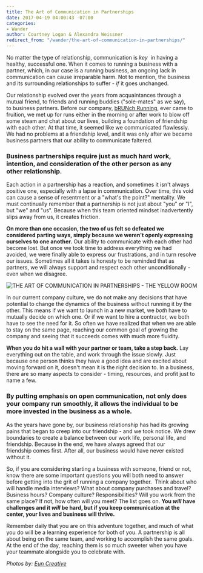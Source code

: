 ```yaml
---
title: The Art of Communication in Partnerships
date: 2017-04-19 04:00:43 -07:00
categories:
- Wander
author: Courtney Logan & Alexandra Weissner
redirect_from: "/wander/the-art-of-communication-in-partnerships/"
---
```


No matter the type of relationship, communication is _key_  in having a healthy, successful one. When it comes to running a business with a partner, which, in our case is a running business, an ongoing lack in communication can cause irreparable harm. Not to mention, the business and its surrounding relationships to suffer - _if_ it goes unchanged.

Our relationship evolved over the years from acquaintances through a mutual friend, to friends and running buddies ("sole-mates" as we say), to business partners. Before our company, [bRUNch Running](https://www.brunchrunning.com/), ever came to fruition, we met up for runs either in the morning or after work to blow off some steam and chat about our lives, building a foundation of friendship with each other. At that time, it seemed like we communicated flawlessly. We had no problems at a friendship level, and it was only after we became business partners that our ability to communicate faltered.

### **Business partnerships require just as much hard work, intention, and consideration of the other person as any other relationship.**

Each action in a partnership has a reaction, and sometimes it isn't always positive one, especially with a lapse in communication. Over time, this void can cause a sense of resentment or a "what's the point?" mentality. We must continually remember that a partnership is not just about "you" or "I", but "we" and "us". Because when this team oriented mindset inadvertently slips away from us, it creates friction.

**On more than one occasion, the two of us felt so defeated we considered parting ways, simply because we weren't openly expressing ourselves to one another.** Our ability to communicate with each other had become lost. But once we took time to address everything we had avoided, we were finally able to express our frustrations, and in turn resolve our issues. Sometimes all it takes is honesty to be reminded that as partners, we will always support and respect each other unconditionally - even when we disagree.

![THE ART OF COMMUNICATION IN PARTNERSHIPS - THE YELLOW ROOM](https://yellow-blog-images.imgix.net/2017/04/Kicheko-ADS-MLT-015.jpg)

In our current company culture, we do not make any decisions that have potential to change the dynamics of the business without running it by the other. This means if we want to launch in a new market, we _both_ have to mutually decide on which one. Or if we want to hire a contractor, we both have to see the need for it. So often we have realized that when we are able to stay on the same page, reaching our common goal of growing the company and seeing that it succeeds comes with much more fluidity.

**When you do hit a wall with your partner or team, take a step back.** Lay everything out on the table, and work through the issue slowly. Just because one person thinks they have a good idea and are excited about moving forward on it, doesn't mean it is the right decision to. In a business, there are so many aspects to consider - timing, resources, and profit just to name a few.

### **By putting emphasis on open communication, not only does your company run smoothly, it allows the individual to be more invested in the business as a whole.**

As the years have gone by, our business relationship has had its growing pains that began to creep into our friendship - and we took notice. We drew boundaries to create a balance between our work life, personal life, and friendship. Because in the end, we have always agreed that our friendship comes first. After all, our business would have never existed without it.

So, if you are considering starting a business with someone, friend or not, know there are some important questions you will both need to answer before getting into the grit of running a company together.  Think about who will handle media interviews? What about company purchases and travel? Business hours? Company culture? Responsibilities? Will you work from the same place? If not, how often will you meet? The list goes on. **You _will_ have challenges and it _will_ be hard, but if you keep communication at the center, your lives and business will thrive.**

Remember daily that you are on this adventure together, and much of what you do will be a learning experience for both of you. A partnership is all about being on the same team, and working to accomplish the same goals. At the end of the day, reaching them is so much sweeter when you have your teammate alongside you to celebrate with.

_Photos by: [Eun Creative](http://www.euncreative.com/)_
